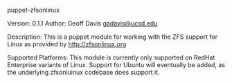 puppet-zfsonlinux

Version: 0.1.1
Author: Geoff Davis <gadavis@ucsd.edu>

Description:
This is a puppet module for working with the ZFS support for Linux as
provided by http://zfsonlinux.org

Supported Platforms:
This module is currently only supported on RedHat Enterprise variants
of Linux. Support for Ubuntu will eventually be added, as the
underlying zfsonluinux codebase does support it.
